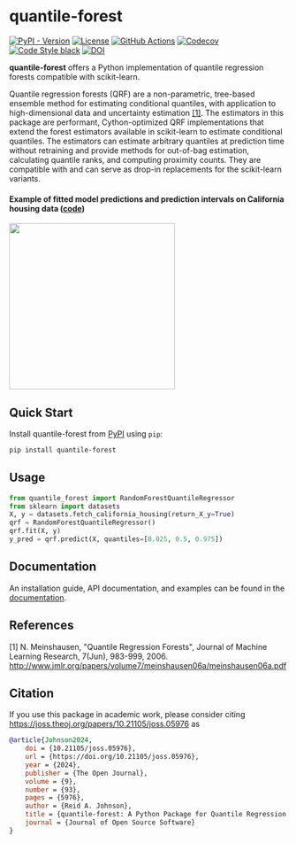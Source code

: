 # quantile-forest

[![PyPI - Version](https://img.shields.io/pypi/v/quantile-forest)](https://pypi.org/project/quantile-forest)
[![License](https://img.shields.io/github/license/zillow/quantile-forest)](https://github.com/zillow/quantile-forest/blob/main/LICENSE)
[![GitHub Actions](https://github.com/zillow/quantile-forest/actions/workflows/build.yml/badge.svg)](https://github.com/zillow/quantile-forest/actions/workflows/build.yml)
[![Codecov](https://codecov.io/gh/zillow/quantile-forest/branch/main/graph/badge.svg?token=STRT8T67YP)](https://codecov.io/gh/zillow/quantile-forest)
[![Code Style black](https://img.shields.io/badge/code%20style-black-000000.svg)](https://github.com/psf/black)
[![DOI](https://joss.theoj.org/papers/10.21105/joss.05976/status.svg)](https://doi.org/10.21105/joss.05976)

**quantile-forest** offers a Python implementation of quantile regression forests compatible with scikit-learn.

Quantile regression forests (QRF) are a non-parametric, tree-based ensemble method for estimating conditional quantiles, with application to high-dimensional data and uncertainty estimation [[1]](#1). The estimators in this package are performant, Cython-optimized QRF implementations that extend the forest estimators available in scikit-learn to estimate conditional quantiles. The estimators can estimate arbitrary quantiles at prediction time without retraining and provide methods for out-of-bag estimation, calculating quantile ranks, and computing proximity counts. They are compatible with and can serve as drop-in replacements for the scikit-learn variants.

#### Example of fitted model predictions and prediction intervals on California housing data ([code](https://zillow.github.io/quantile-forest/auto_examples/plot_quantile_regression_intervals.html#sphx-glr-auto-examples-plot-quantile-regression-intervals-py))
<img src="https://zillow.github.io/quantile-forest/_images/sphx_glr_plot_quantile_regression_intervals_001.png" height="300" />

Quick Start
-----------

Install quantile-forest from [PyPI](https://pypi.org/project/quantile-forest) using `pip`:

```bash
pip install quantile-forest
```

Usage
-----

```python
from quantile_forest import RandomForestQuantileRegressor
from sklearn import datasets
X, y = datasets.fetch_california_housing(return_X_y=True)
qrf = RandomForestQuantileRegressor()
qrf.fit(X, y)
y_pred = qrf.predict(X, quantiles=[0.025, 0.5, 0.975])
```

Documentation
-------------

An installation guide, API documentation, and examples can be found in the [documentation](https://zillow.github.io/quantile-forest).


References
----------

<a id="1">[1]</a> N. Meinshausen, "Quantile Regression Forests", Journal of Machine Learning Research, 7(Jun), 983-999, 2006. http://www.jmlr.org/papers/volume7/meinshausen06a/meinshausen06a.pdf

Citation
--------

If you use this package in academic work, please consider citing https://joss.theoj.org/papers/10.21105/joss.05976 as

```bib
@article{Johnson2024,
    doi = {10.21105/joss.05976},
    url = {https://doi.org/10.21105/joss.05976},
    year = {2024},
    publisher = {The Open Journal},
    volume = {9},
    number = {93},
    pages = {5976},
    author = {Reid A. Johnson},
    title = {quantile-forest: A Python Package for Quantile Regression Forests},
    journal = {Journal of Open Source Software}
}
```
